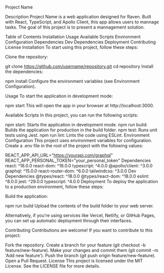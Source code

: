Project Name

Description
Project Name is a web application designed for Raven. Built with React, TypeScript, and Apollo Client, this app allows users to mannage tasks. The goal of this project is to present a mannagement solution.

Table of Contents
Installation
Usage
Available Scripts
Environment Configuration
Dependencies
Dev Dependencies
Deployment
Contributing
License
Installation
To start using this project, follow these steps:

Clone the repository:

git clone https://github.com/username/repository.git
cd repository
Install the dependencies:

npm install
Configure the environment variables (see Environment Configuration).

Usage
To start the application in development mode:

npm start
This will open the app in your browser at http://localhost:3000.

Available Scripts
In this project, you can run the following scripts:

npm start: Starts the application in development mode.
npm run build: Builds the application for production in the build folder.
npm test: Runs unit tests using Jest.
npm run lint: Lints the code using ESLint.
Environment Configuration
This project uses environment variables for configuration. Create a .env file in the root of the project with the following values:

REACT_APP_API_URL="https://yourapi.com/graphql"
REACT_APP_PERSONAL_TOKEN="your_personal_token"
Dependencies
react: ^18.0.0
react-dom: ^18.0.0
typescript: ^4.0.0
@apollo/client: ^3.0.0
graphql: ^15.0.0
react-router-dom: ^6.0.0
tailwindcss: ^3.0.0
Dev Dependencies
@types/react: ^18.0.0
@types/react-dom: ^18.0.0
eslint: ^8.0.0
jest: ^29.0.0
typescript: ^4.0.0
Deployment
To deploy the application to a production environment, follow these steps:

Build the application:

npm run build
Upload the contents of the build folder to your web server.

Alternatively, if you're using services like Vercel, Netlify, or GitHub Pages, you can set up automatic deployment through their interfaces.

Contributing
Contributions are welcome! If you want to contribute to this project:

Fork the repository.
Create a branch for your feature (git checkout -b feature/new-feature).
Make your changes and commit them (git commit -m 'Add new feature').
Push the branch (git push origin feature/new-feature).
Open a Pull Request.
License
This project is licensed under the MIT License. See the LICENSE file for more details.